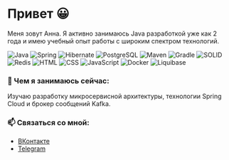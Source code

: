 # Привет 😀

Меня зовут Анна. Я активно занимаюсь Java разработкой уже как 2 года и имею учебный опыт работы с широким спектром технологий.

![Java](https://img.shields.io/badge/Java-007396?style=for-the-badge&logo=java&logoColor=white)
![Spring](https://img.shields.io/badge/Spring-6DB33F?style=for-the-badge&logo=spring&logoColor=white) ![Hibernate](https://img.shields.io/badge/Hibernate-59666C?style=for-the-badge&logo=hibernate&logoColor=white)
![PostgreSQL](https://img.shields.io/badge/PostgreSQL-336791?style=for-the-badge&logo=postgresql&logoColor=white)
![Maven](https://img.shields.io/badge/Maven-C71A36?style=for-the-badge&logo=apache-maven&logoColor=white) ![Gradle](https://img.shields.io/badge/Gradle-02303A?style=for-the-badge&logo=gradle&logoColor=white)
![SOLID](https://img.shields.io/badge/SOLID-FF9800?style=for-the-badge&logoColor=white)
 ![Redis](https://img.shields.io/badge/Redis-DC382D?style=for-the-badge&logo=redis&logoColor=white)
![HTML](https://img.shields.io/badge/HTML5-E34F26?style=for-the-badge&logo=html5&logoColor=white) ![CSS](https://img.shields.io/badge/CSS3-1572B6?style=for-the-badge&logo=css3&logoColor=white) ![JavaScript](https://img.shields.io/badge/JavaScript-F7DF1E?style=for-the-badge&logo=javascript&logoColor=black)
![Docker](https://img.shields.io/badge/Docker-2496ED?style=for-the-badge&logo=docker&logoColor=white)
![Liquibase](https://img.shields.io/badge/Liquibase-000000?style=for-the-badge&logo=liquibase&logoColor=white)

### 🌱 Чем я занимаюсь сейчас:
Изучаю разработку микросервисной архитектуры, технологии Spring Cloud и брокер сообщений Kafka.

### 📫 Связаться со мной:
- [ВКонтакте](https://vk.com/annette0510)
- [Telegram](@AnnaTeremizova)
